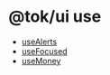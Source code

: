 # @tok/ui use

- [useAlerts](./alerts/README.md)
- [useFocused](./focused/README.md)
- [useMoney](./money/README.md)
